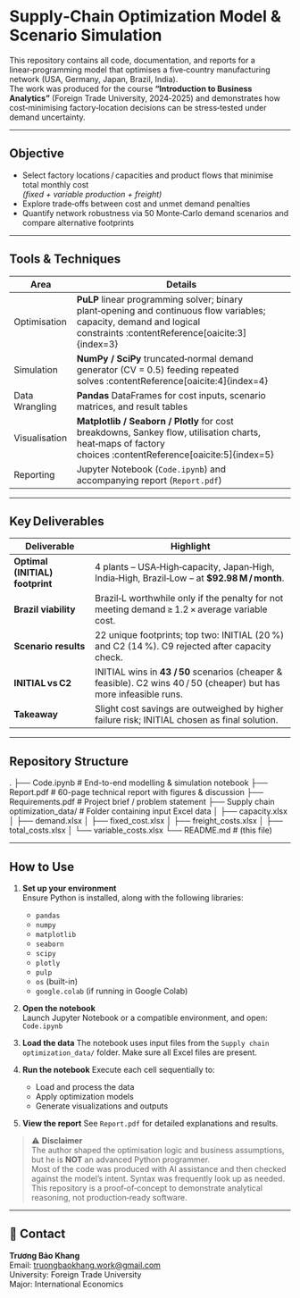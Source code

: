 # Supply‑Chain Optimization Model & Scenario Simulation

This repository contains all code, documentation, and reports for a linear‑programming model that optimises a five‑country manufacturing network (USA, Germany, Japan, Brazil, India).  
The work was produced for the course **“Introduction to Business Analytics”** (Foreign Trade University, 2024‑2025) and demonstrates how cost‑minimising factory‑location decisions can be stress‑tested under demand uncertainty.

---

## Objective
* Select factory locations / capacities and product flows that minimise total monthly cost  
  *(fixed + variable production + freight)*
* Explore trade‑offs between cost and unmet demand penalties
* Quantify network robustness via 50 Monte‑Carlo demand scenarios and compare alternative footprints

---

## Tools & Techniques
| Area | Details |
|------|---------|
| Optimisation | **PuLP** linear programming solver; binary plant‑opening and continuous flow variables; capacity, demand and logical constraints :contentReference[oaicite:3]{index=3} |
| Simulation | **NumPy / SciPy** truncated‑normal demand generator (CV = 0.5) feeding repeated solves :contentReference[oaicite:4]{index=4} |
| Data Wrangling | **Pandas** DataFrames for cost inputs, scenario matrices, and result tables |
| Visualisation | **Matplotlib / Seaborn / Plotly** for cost breakdowns, Sankey flow, utilisation charts, heat‑maps of factory choices :contentReference[oaicite:5]{index=5} |
| Reporting | Jupyter Notebook (`Code.ipynb`) and accompanying report (`Report.pdf`) |

---

## Key Deliverables
| Deliverable | Highlight |
|-------|---------|
| **Optimal (INITIAL) footprint** | 4 plants – USA‑High‑capacity, Japan‑High, India‑High, Brazil‑Low – at **\$92.98 M / month**. |
| **Brazil viability** | Brazil‑L worthwhile only if the penalty for not meeting demand ≥ 1.2 × average variable cost. |
| **Scenario results** | 22 unique footprints; top two: INITIAL (20 %) and C2 (14 %). C9 rejected after capacity check. |
| **INITIAL vs C2** | INITIAL wins in **43 / 50** scenarios (cheaper & feasible). C2 wins 40 / 50 (cheaper) but has more infeasible runs. |
| **Takeaway** | Slight cost savings are outweighed by higher failure risk; INITIAL chosen as final solution. |

---

## Repository Structure
.
├── Code.ipynb                        # End-to-end modelling & simulation notebook
├── Report.pdf                        # 60-page technical report with figures & discussion
├── Requirements.pdf                  # Project brief / problem statement
├── Supply chain optimization_data/   # Folder containing input Excel data
│   ├── capacity.xlsx
│   ├── demand.xlsx
│   ├── fixed_cost.xlsx
│   ├── freight_costs.xlsx
│   ├── total_costs.xlsx
│   └── variable_costs.xlsx
└── README.md                         # (this file)

---

## How to Use

1. **Set up your environment**  
   Ensure Python is installed, along with the following libraries:

   - `pandas`
   - `numpy`
   - `matplotlib`
   - `seaborn`
   - `scipy`
   - `plotly`
   - `pulp`
   - `os` (built-in)
   - `google.colab` (if running in Google Colab)

2. **Open the notebook**  
   Launch Jupyter Notebook or a compatible environment, and open: `Code.ipynb`
3. **Load the data**
   The notebook uses input files from the `Supply chain optimization_data/` folder. Make sure all Excel files are present.
4. **Run the notebook**
   Execute each cell sequentially to:
   - Load and process the data
   - Apply optimization models
   - Generate visualizations and outputs
5. **View the report**
   See `Report.pdf` for detailed explanations and results.
   
> ⚠️ **Disclaimer**  
> The author shaped the optimisation logic and business assumptions, but he is **NOT** an advanced Python programmer.  
> Most of the code was produced with AI assistance and then checked against the model’s intent. Syntax was frequently look up as needed.
> This repository is a proof‑of‑concept to demonstrate analytical reasoning, not production‑ready software.

---

## 👤 Contact

**Trương Bảo Khang**  
Email: truongbaokhang.work@gmail.com  
University: Foreign Trade University  
Major: International Economics  
